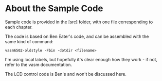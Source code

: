 # About the Sample Code

Sample code is provided in the [src] folder, with one file corresponding to each chapter.

The code is based on Ben Eater's code, and can be assembled with the same kind of command:

    vasm6502-oldstyle -Fbin -dotdir <filename>

I'm using local labels, but hopefully it's clear enough how they work - if not, refer to the
vasm documentation.

The LCD control code is Ben's and won't be discussed here.

